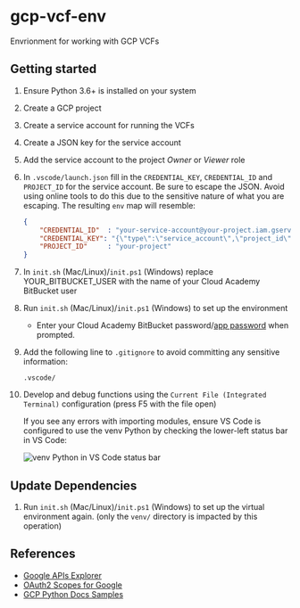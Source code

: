 # gcp-vcf-env

Envrionment for working with GCP VCFs

## Getting started

1. Ensure Python 3.6+ is installed on your system

1. Create a GCP project

1. Create a service account for running the VCFs

1. Create a JSON key for the service account

1. Add the service account to the project _Owner_ or _Viewer_ role

1. In `.vscode/launch.json` fill in the `CREDENTIAL_KEY`, `CREDENTIAL_ID` and `PROJECT_ID` for the service account. Be sure to escape the JSON. Avoid using online tools to do this due to the sensitive nature of what you are escaping. The resulting `env` map will resemble:
    ```json
    {
        "CREDENTIAL_ID"  : "your-service-account@your-project.iam.gserviceaccount.com",
        "CREDENTIAL_KEY": "{\"type\":\"service_account\",\"project_id\":\"your-project\",\"private_key_id\":\"...}",
        "PROJECT_ID"     : "your-project"
    }
    ```

1. In `init.sh` (Mac/Linux)/`init.ps1` (Windows) replace YOUR_BITBUCKET_USER with the name of your Cloud Academy BitBucket user

1. Run `init.sh` (Mac/Linux)/`init.ps1` (Windows) to set up the environment

    - Enter your Cloud Academy BitBucket password/[app password](https://confluence.atlassian.com/bitbucket/app-passwords-828781300.html) when prompted.

1. Add the following line to `.gitignore` to avoid committing any sensitive information:

    ```
    .vscode/
    ```

1. Develop and debug functions using the `Current File (Integrated Terminal)` configuration (press F5 with the file open)

    If you see any errors with importing modules, ensure VS Code is configured to use the venv Python by checking the lower-left status bar in VS Code:

    ![venv Python in VS Code status bar](https://user-images.githubusercontent.com/3911650/153683320-b656c3c0-b268-4927-a186-81a301517d49.png)

## Update Dependencies

1. Run `init.sh` (Mac/Linux)/`init.ps1` (Windows) to set up the virtual environment again. (only the `venv/` directory is impacted by this operation)

## References

- [Google APIs Explorer](https://developers.google.com/apis-explorer)
- [OAuth2 Scopes for Google](https://developers.google.com/identity/protocols/googlescopes)
- [GCP Python Docs Samples](https://github.com/GoogleCloudPlatform/python-docs-samples)
